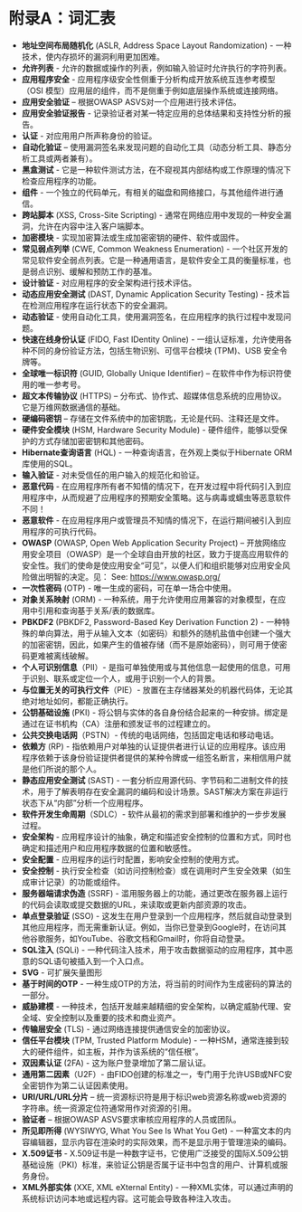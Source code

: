 # 附录A：词汇表

- **地址空间布局随机化** (ASLR, Address Space Layout Randomization) - 一种技术，使内存损坏的漏洞利用更加困难。
- **允许列表** - 允许的数据或操作的列表，例如输入验证时允许执行的字符列表。
- **应用程序安全** - 应用程序级安全性侧重于分析构成开放系统互连参考模型（OSI 模型）应用层的组件，而不是侧重于例如底层操作系统或连接网络。
- **应用安全验证** – 根据OWASP ASVS对一个应用进行技术评估。
- **应用安全验证报告** - 记录验证者对某一特定应用的总体结果和支持性分析的报告。
- **认证** - 对应用用户所声称身份的验证。
- **自动化验证** – 使用漏洞签名来发现问题的自动化工具（动态分析工具、静态分析工具或两者兼有）。
- **黑盒测试** - 它是一种软件测试方法，在不窥视其内部结构或工作原理的情况下检查应用程序的功能。
- **组件** - 一个独立的代码单元，有相关的磁盘和网络接口，与其他组件进行通信。
- **跨站脚本** (XSS, Cross-Site Scripting) - 通常在网络应用中发现的一种安全漏洞，允许在内容中注入客户端脚本。
- **加密模块** - 实现加密算法或生成加密密钥的硬件、软件或固件。
- **常见弱点列举** (CWE, Common Weakness Enumeration) - 一个社区开发的常见软件安全弱点列表。它是一种通用语言，是软件安全工具的衡量标准，也是弱点识别、缓解和预防工作的基准。
- **设计验证** - 对应用程序的安全架构进行技术评估。
- **动态应用安全测试** (DAST, Dynamic Application Security Testing) - 技术旨在检测应用程序在运行状态下的安全漏洞。
- **动态验证** - 使用自动化工具，使用漏洞签名，在应用程序的执行过程中发现问题。
- **快速在线身份认证** (FIDO, Fast IDentity Online) - 一组认证标准，允许使用各种不同的身份验证方法，包括生物识别、可信平台模块 (TPM)、USB 安全令牌等。
- **全球唯一标识符** (GUID, Globally Unique Identifier) – 在软件中作为标识符使用的唯一参考号。
- **超文本传输​​协议** (HTTPS) – 分布式、协作式、超媒体信息系统的应用协议。它是万维网数据通信的基础。
- **硬编码密钥** – 存储在文件系统中的加密钥匙，无论是代码、注释还是文件。
- **硬件安全模块** (HSM, Hardware Security Module) - 硬件组件，能够以受保护的方式存储加密密钥和其他密码。
- **Hibernate查询语言** (HQL) - 一种查询语言，在外观上类似于Hibernate ORM库使用的SQL。
- **输入验证** - 对未受信任的用户输入的规范化和验证。
- **恶意代码** - 在应用程序所有者不知情的情况下，在开发过程中将代码引入到应用程序中，从而规避了应用程序的预期安全策略。这与病毒或蠕虫等恶意软件不同！
- **恶意软件** - 在应用程序用户或管理员不知情的情况下，在运行期间被引入到应用程序的可执行代码。
- **OWASP** (OWASP, Open Web Application Security Project) – 开放网络应用安全项目（OWASP）是一个全球自由开放的社区，致力于提高应用软件的安全性。我们的使命是使应用安全“可见”，以便人们和组织能够对应用安全风险做出明智的决定。见： See: https://www.owasp.org/
- **一次性密码** (OTP) - 唯一生成的密码，可在单一场合中使用。
- **对象关系映射** (ORM) - 一种系统，用于允许使用应用兼容的对象模型，在应用中引用和查询基于关系/表的数据库。
- **PBKDF2** (PBKDF2, Password-Based Key Derivation Function 2) - 一种特殊的单向算法，用于从输入文本（如密码）和额外的随机盐值中创建一个强大的加密密钥，因此，如果产生的值被存储（而不是原始密码），则可用于使密码更难被离线破解。
- **个人可识别信息**（PII）- 是指可单独使用或与其他信息一起使用的信息，可用于识别、联系或定位一个人，或用于识别一个人的背景。
- **与位置无关的可执行文件**（PIE）- 放置在主存储器某处的机器代码体，无论其绝对地址如何，都能正确执行。
- **公钥基础设施** (PKI) - 将公钥与实体的各自身份结合起来的一种安排。绑定是通过在证书机构（CA）注册和颁发证书的过程建立的。
- **公共交换电话网**（PSTN）- 传统的电话网络，包括固定电话和移动电话。
- **依赖方** (RP) - 指依赖用户对单独的认证提供者进行认证的应用程序。该应用程序依赖于该身份验证提供者提供的某种令牌或一组签名断言，来相信用户就是他们所说的那个人。
- **静态应用安全测试** (SAST) - 一套分析应用源代码、字节码和二进制文件的技术，用于了解表明存在安全漏洞的编码和设计场景。SAST解决方案在非运行状态下从“内部”分析一个应用程序。
- **软件开发生命周期**（SDLC）- 软件从最初的需求到部署和维护的一步步发展过程。
- **安全架构** - 应用程序设计的抽象，确定和描述安全控制的位置和方式，同时也确定和描述用户和应用程序数据的位置和敏感性。
- **安全配置** - 应用程序的运行时配置，影响安全控制的使用方式。
- **安全控制** - 执行安全检查（如访问控制检查）或在调用时产生安全效果（如生成审计记录）的功能或组件。
- **服务器端请求伪造** (SSRF) - 滥用服务器上的功能，通过更改在服务器上运行的代码会读取或提交数据的URL，来读取或更新内部资源的攻击。
- **单点登录验证** (SSO) - 这发生在用户登录到一个应用程序，然后就自动登录到其他应用程序，而无需重新认证。例如，当你已登录到Google时，在访问其他谷歌服务，如YouTube、谷歌文档和Gmail时，你将自动登录。
- **SQL注入** (SQLi) - 一种代码注入技术，用于攻击数据驱动的应用程序，其中恶意的SQL语句被插入到一个入口点。
- **SVG** - 可扩展矢量图形
- **基于时间的OTP** - 一种生成OTP的方法，将当前的时间作为生成密码的算法的一部分。
- **威胁建模** - 一种技术，包括开发越来越精细的安全架构，以确定威胁代理、安全域、安全控制以及重要的技术和商业资产。
- **传输层安全** (TLS) - 通过网络连接提供通信安全的加密协议。
- **信任平台模块** (TPM, Trusted Platform Module) - 一种HSM，通常连接到较大的硬件组件，如主板，并作为该系统的“信任根”。
- **双因素认证** (2FA) - 这为账户登录增加了第二层认证。
- **通用第二因素**（U2F）- 由FIDO创建的标准之一，专门用于允许USB或NFC安全密钥作为第二认证因素使用。
- **URI/URL/URL分片** – 统一资源标识符是用于标识web资源名称或web资源的字符串。统一资源定位符通常用作对资源的引用。
- **验证者** – 根据OWASP ASVS要求审核应用程序的人员或团队。
- **所见即所得** (WYSIWYG, What You See Is What You Get) - 一种富文本的内容编辑器，显示内容在渲染时的实际效果，而不是显示用于管理渲染的编码。
- **X.509证书** - X.509证书是一种数字证书，它使用广泛接受的国际X.509公钥基础设施（PKI）标准，来验证公钥是否属于证书中包含的用户、计算机或服务身份。
- **XML外部实体** (XXE, XML eXternal Entity) - 一种XML实体，可以通过声明的系统标识访问本地或远程内容。这可能会导致各种注入攻击。